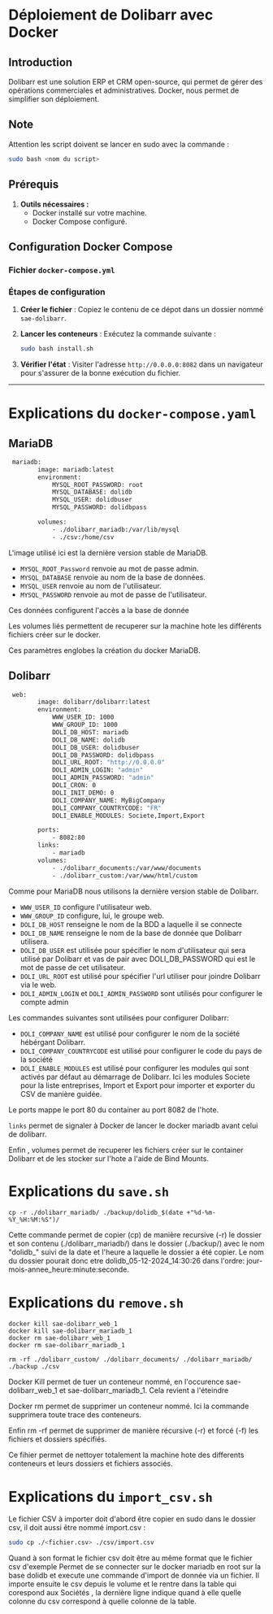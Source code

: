 # Déploiement de Dolibarr avec Docker


## Introduction

Dolibarr est une solution ERP et CRM open-source, qui permet de gérer des opérations commerciales et administratives. Docker, nous permet de simplifier son déploiement.

## Note

Attention les script doivent se lancer en sudo avec la commande : 
   ```bash
   sudo bash <nom du script>
   ```

## Prérequis

1. **Outils nécessaires :**
   - Docker installé sur votre machine.
   - Docker Compose configuré.



## Configuration Docker Compose

### Fichier `docker-compose.yml`


### Étapes de configuration

1. **Créer le fichier** : Copiez le contenu de ce dépot dans un dossier nommé `sae-dolibarr`.
2. **Lancer les conteneurs** : Exécutez la commande suivante :

   ```bash
   sudo bash install.sh
   ```

3. **Vérifier l'état** : Visiter l'adresse `http://0.0.0.0:8082` dans un navigateur pour s'assurer de la bonne exécution du fichier.

---

# Explications du `docker-compose.yaml`

## MariaDB

```bash
 mariadb:
        image: mariadb:latest
        environment:
            MYSQL_ROOT_PASSWORD: root
            MYSQL_DATABASE: dolidb
            MYSQL_USER: dolidbuser
            MYSQL_PASSWORD: dolidbpass

        volumes:
            - ./dolibarr_mariadb:/var/lib/mysql
            - ./csv:/home/csv
```

L'image utilisé ici est la dernière version stable de MariaDB.
- ```MYSQL_ROOT_Password``` renvoie au mot de passe admin.
- ```MYSQL_DATABASE``` renvoie au nom de la base de données.
- ```MYSQL_USER``` renvoie au nom de l'utilisateur.
- ```MYSQL_PASSWORD``` renvoie au mot de passe de l'utilisateur.

Ces données configurent l'accès a la base de donnée

Les volumes liés permettent de recuperer sur la machine hote les différents fichiers créer sur le docker.

Ces paramètres englobes la création du docker MariaDB.

## Dolibarr

```bash
 web:
        image: dolibarr/dolibarr:latest
        environment:
            WWW_USER_ID: 1000
            WWW_GROUP_ID: 1000
            DOLI_DB_HOST: mariadb
            DOLI_DB_NAME: dolidb
            DOLI_DB_USER: dolidbuser
            DOLI_DB_PASSWORD: dolidbpass
            DOLI_URL_ROOT: "http://0.0.0.0"
            DOLI_ADMIN_LOGIN: "admin"
            DOLI_ADMIN_PASSWORD: "admin"
            DOLI_CRON: 0
            DOLI_INIT_DEMO: 0
            DOLI_COMPANY_NAME: MyBigCompany
            DOLI_COMPANY_COUNTRYCODE: "FR"
            DOLI_ENABLE_MODULES: Societe,Import,Export

        ports:
            - 8082:80
        links:
            - mariadb
        volumes:
            - ./dolibarr_documents:/var/www/documents
            - ./dolibarr_custom:/var/www/html/custom
```

Comme pour MariaDB nous utilisons la dernière version stable de Dolibarr.
- ```WWW_USER_ID``` configure l'utilisateur web.
- ```WWW_GROUP_ID``` configure, lui, le groupe web.
- ```DOLI_DB_HOST``` renseigne le nom de la BDD a laquelle il se connecte
- ```DOLI_DB_NAME``` renseigne le nom de la base de donnée que Dolibarr utilisera.
- ```DOLI_DB_USER``` est utilisée pour spécifier le nom d'utilisateur qui sera utilisé par Dolibarr et vas de pair avec DOLI_DB_PASSWORD qui est le mot de passe de cet utilisateur.
- ```DOLI_URL_ROOT``` est utilisé pour spécifier l'url utiliser pour joindre Dolibarr via le web.
- ```DOLI_ADMIN_LOGIN``` et ```DOLI_ADMIN_PASSWORD``` sont utilisés pour configurer le compte admin

Les commandes suivantes sont utilisées pour configurer Dolibarr:
- ```DOLI_COMPANY_NAME``` est utilisé pour configurer le nom de la société hébérgant Dolibarr.
- ```DOLI_COMPANY_COUNTRYCODE``` est utilisé pour configurer le code du pays de la société
- ```DOLI_ENABLE_MODULES``` est utilisé pour configurer les modules qui sont activés par défaut au démarrage de Dolibarr. Ici les modules Societe pour la liste entreprises, Import et Export pour importer et exporter du CSV de manière guidée.

Le ports mappe le port 80 du container au port 8082 de l'hote.

```links``` permet de signaler à Docker de lancer le docker mariadb avant celui de dolibarr.

Enfin , volumes permet de recuperer les fichiers créer sur le container Dolibarr et de les stocker sur l'hote a l'aide de Bind Mounts.

# Explications du `save.sh`
```cp -r ./dolibarr_mariadb/ ./backup/dolidb_$(date +"%d-%m-%Y_%H:%M:%S")/```

Cette commande permet de copier (cp) de manière recursive (-r) le dossier et son contenu (./dolibarr_mariadb/) dans le dossier (./backup/) avec le nom "dolidb_" suivi de la date et l'heure a laquelle le dossier a été copier. Le nom du dossier pourait donc etre dolidb_05-12-2024_14:30:26 dans l'ordre: jour-mois-annee_heure:minute:seconde.

# Explications du `remove.sh`
```#!/bin/bash
docker kill sae-dolibarr_web_1
docker kill sae-dolibarr_mariadb_1
docker rm sae-dolibarr_web_1
docker rm sae-dolibarr_mariadb_1

rm -rf ./dolibarr_custom/ ./dolibarr_documents/ ./dolibarr_mariadb/ ./backup ./csv
```
Docker Kill permet de tuer un conteneur nommé, en l'occurence sae-dolibarr_web_1 et sae-dolibarr_mariadb_1. Cela revient a l'éteindre

Docker rm permet de supprimer un conteneur nommé. Ici la commande supprimera toute trace des conteneurs.

Enfin rm -rf permet de supprimer de manière récursive (-r) et forcé (-f) les fichiers et dossiers spécifiés.

Ce fihier permet de nettoyer totalement la machine hote des differents conteneurs et leurs dossiers et fichiers associés.

# Explications du `import_csv.sh`

Le fichier CSV à importer doit d'abord être copier en sudo dans le dossier csv, il doit aussi être nommé import.csv : 

   ```bash
   sudo cp ./<fichier.csv> ./csv/import.csv
   ```
Quand à son format le fichier csv doit être au même format que le fichier csv d'exemple
Permet de se connecter sur le docker mariadb en root sur la base dolidb et execute une commande d'import de donnée via un fichier. 
Il importe ensuite le csv depuis le volume et le rentre dans la table qui corespond aux Sociétés , la dernière ligne indique quand à elle quelle colonne du csv correspond à quelle colonne de la table.
